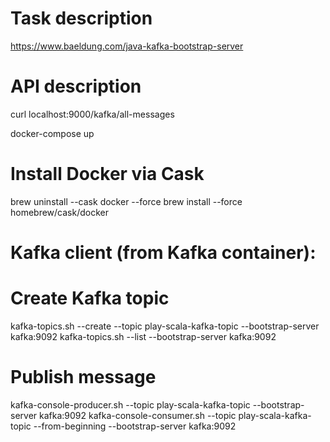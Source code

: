 # Task description
https://www.baeldung.com/java-kafka-bootstrap-server


# API description
curl localhost:9000/kafka/all-messages

docker-compose up

# Install Docker via Cask
brew uninstall --cask docker --force
brew install --force homebrew/cask/docker


# Kafka client (from Kafka container):
# Create Kafka topic
kafka-topics.sh --create --topic play-scala-kafka-topic --bootstrap-server kafka:9092
kafka-topics.sh --list  --bootstrap-server kafka:9092

# Publish message
kafka-console-producer.sh --topic play-scala-kafka-topic --bootstrap-server kafka:9092
kafka-console-consumer.sh --topic play-scala-kafka-topic --from-beginning --bootstrap-server kafka:9092


